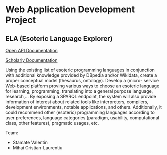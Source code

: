<h1> 
    Web Application Development Project 
</h1>

<h2>
    ELA (Esoteric Language Explorer) 
</h2>


<a href="https://valentin-stamate.github.io/ELA/ELA_API.html" target="_blank">Open API Documentation</a>


<a href="https://valentin-stamate.github.io/ELA/ScholarlyDoc/index.html" target="_blank">Scholarly Documentation</a>


<p>
    Using the existing list of esoteric programming languages in conjunction with additional knowledge provided by DBpedia and/or Wikidata, create a proper conceptual model (thesaurus, ontology).
    Develop a (micro- service Web-based platform proving various ways to choose an esoteric language for learning, programming, translating into a general purpose language, research,... 
    By exposing a SPARQL endpoint, the system will also provide information of interest about related tools like interpreters, compilers, development environments, notable applications, and others. 
    Additionally, it could recommend other (esoteric) programming languages according to user preferences, language categories (paradigm, usability, computational class, other features), pragmatic usages, etc.
</p>


Team:
    <ul>
        <li>
            Stamate Valentin
        </li>
        <li>
            Mihai Cristian-Laurentiu
        </li>
    </ul>
    

